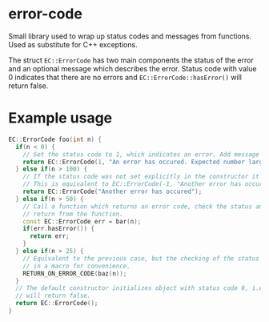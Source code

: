 # error-code
Small library used to wrap up status codes and messages from functions. Used as substitute for C++ exceptions.

The struct `EC::ErrorCode` has two main components the status of the error and an optional message which describes the error. Status code with value 0 indicates that there are no errors and `EC::ErrorCode::hasError()` will return false.

# Example usage
```c++
EC::ErrorCode foo(int n) {
  if(n < 0) {
    // Set the status code to 1, which indicates an error. Add message with string formating. 
    return EC::ErrorCode(1, "An error has occured. Expected number larger than 0, got %d.", n);
  } else if(n > 100) {
    // If the status code was not set explicitly in the constructor it will take the value of -1.
    // This is equivalent to EC::ErrorCode(-1, "Another error has occured");
    return EC::ErrorCode("Another error has occured");
  } else if(n > 50) {
    // Call a function which returns an error code, check the status and if it indicates an error
    // return from the function.
    const EC::ErrorCode err = bar(n);
    if(err.hasError()) {
      return err;
    }
  } else if(n > 25) {
    // Equivalent to the previous case, but the checking of the status and the return are wrapped
    // in a macro for convenience.
    RETURN_ON_ERROR_CODE(baz(n));
  }
  // The default constructor initializes object with status code 0, i.e. no error. EC::ErrorCode::hasError()
  // will return false.
  return EC::ErrorCode();
}
```
